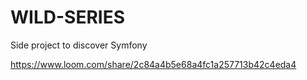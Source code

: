 # WILD-SERIES
Side project to discover Symfony


https://www.loom.com/share/2c84a4b5e68a4fc1a257713b42c4eda4
